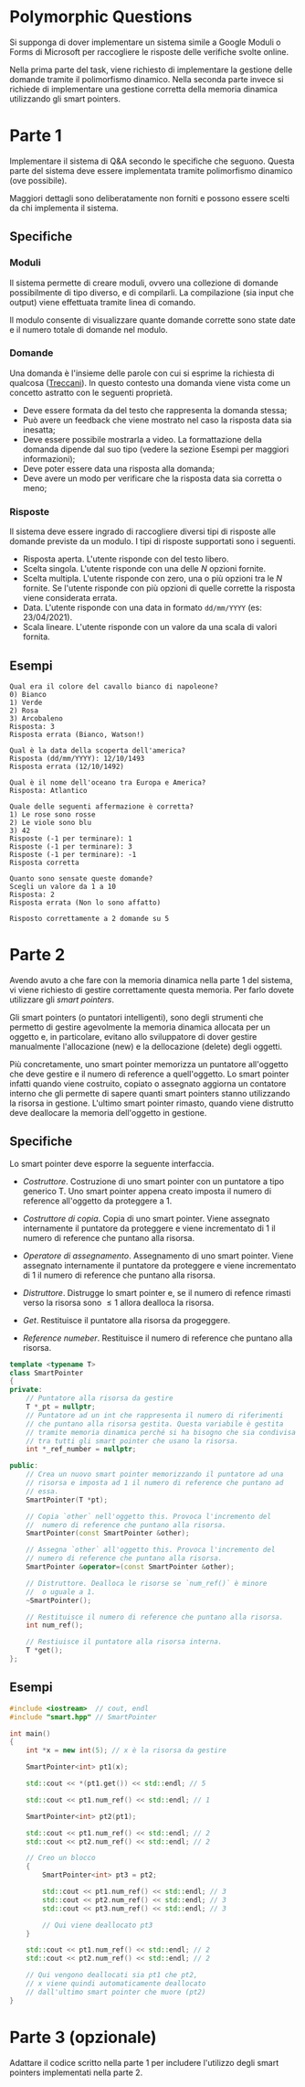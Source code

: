 # Polymorphic Questions

Si supponga di dover implementare un sistema simile a Google Moduli o
Forms di Microsoft per raccogliere le risposte delle verifiche svolte
online.

Nella prima parte del task, viene richiesto di implementare la
gestione delle domande tramite il polimorfismo dinamico. Nella seconda
parte invece si richiede di implementare una gestione corretta della
memoria dinamica utilizzando gli smart pointers.

# Parte 1

Implementare il sistema di Q&A secondo le specifiche che seguono.
Questa parte del sistema deve essere implementata tramite polimorfismo
dinamico (ove possibile).

Maggiori dettagli sono deliberatamente non forniti e possono essere
scelti da chi implementa il sistema.

## Specifiche

### Moduli

Il sistema permette di creare moduli, ovvero una collezione di domande
possibilmente di tipo diverso, e di compilarli. La compilazione (sia
input che output) viene effettuata tramite linea di comando.

Il modulo consente di visualizzare quante domande corrette sono state
date e il numero totale di domande nel modulo.

### Domande

Una domanda è l'insieme delle parole con cui si esprime la richiesta
di qualcosa
([Treccani](https://www.treccani.it/vocabolario/domanda/)). In questo
contesto una domanda viene vista come un concetto astratto con le
seguenti proprietà.

- Deve essere formata da del testo che rappresenta la domanda stessa;
- Può avere un feedback che viene mostrato nel caso la risposta data
  sia inesatta;
- Deve essere possibile mostrarla a video. La formattazione della
  domanda dipende dal suo tipo (vedere la sezione Esempi per maggiori
  informazioni);
- Deve poter essere data una risposta alla domanda;
- Deve avere un modo per verificare che la risposta data sia corretta
  o meno;

### Risposte

Il sistema deve essere ingrado di raccogliere diversi tipi di risposte
alle domande previste da un modulo. I tipi di risposte supportati sono
i seguenti.

- Risposta aperta. L'utente risponde con del testo libero.
- Scelta singola. L'utente risponde con una delle _N_ opzioni fornite.
- Scelta multipla. L'utente risponde con zero, una o più opzioni tra
  le _N_ fornite. Se l'utente risponde con più opzioni di quelle
  corrette la risposta viene considerata errata.
- Data. L'utente risponde con una data in formato `dd/mm/YYYY` (es:
  23/04/2021).
- Scala lineare. L'utente risponde con un valore da una scala di
  valori fornita.

## Esempi

```
Qual era il colore del cavallo bianco di napoleone?
0) Bianco
1) Verde
2) Rosa
3) Arcobaleno
Risposta: 3
Risposta errata (Bianco, Watson!)

Qual è la data della scoperta dell'america?
Risposta (dd/mm/YYYY): 12/10/1493
Risposta errata (12/10/1492)

Qual è il nome dell'oceano tra Europa e America?
Risposta: Atlantico

Quale delle seguenti affermazione è corretta?
1) Le rose sono rosse
2) Le viole sono blu
3) 42
Risposte (-1 per terminare): 1
Risposte (-1 per terminare): 3
Risposte (-1 per terminare): -1
Risposta corretta

Quanto sono sensate queste domande?
Scegli un valore da 1 a 10
Risposta: 2
Risposta errata (Non lo sono affatto)

Risposto correttamente a 2 domande su 5
```

# Parte 2

Avendo avuto a che fare con la memoria dinamica nella parte 1 del
sistema, vi viene richiesto di gestire correttamente questa memoria.
Per farlo dovete utilizzare gli _smart pointers_.

Gli smart pointers (o puntatori intelligenti), sono degli strumenti
che permetto di gestire agevolmente la memoria dinamica allocata per
un oggetto e, in particolare, evitano allo sviluppatore di dover
gestire manualmente l'allocazione (new) e la dellocazione (delete)
degli oggetti.

Più concretamente, uno smart pointer memorizza un puntatore
all'oggetto che deve gestire e il numero di reference a quell'oggetto.
Lo smart pointer infatti quando viene costruito, copiato o assegnato
aggiorna un contatore interno che gli permette di sapere quanti smart
pointers stanno utilizzando la risorsa in gestione. L'ultimo smart
pointer rimasto, quando viene distrutto deve deallocare la memoria
dell'oggetto in gestione.

## Specifiche

Lo smart pointer deve esporre la seguente interfaccia.

- _Costruttore_. Costruzione di uno smart pointer con un puntatore a
  tipo generico T. Uno smart pointer appena creato imposta il numero
  di reference all'oggetto da proteggere a 1.

- _Costruttore di copia_. Copia di uno smart pointer. Viene assegnato
  internamente il puntatore da proteggere e viene incrementato di 1 il
  numero di reference che puntano alla risorsa.

- _Operatore di assegnamento_. Assegnamento di uno smart pointer.
  Viene assegnato internamente il puntatore da proteggere e viene
  incrementato di 1 il numero di reference che puntano alla risorsa.

- _Distruttore_. Distrugge lo smart pointer e, se il numero di refence
  rimasti verso la risorsa sono $\leq 1$ allora dealloca la risorsa.

- _Get_. Restituisce il puntatore alla risorsa da progeggere.

- _Reference numeber_. Restituisce il numero di reference che puntano
  alla risorsa.

```cpp
template <typename T>
class SmartPointer
{
private:
    // Puntatore alla risorsa da gestire
    T *_pt = nullptr;
    // Puntatore ad un int che rappresenta il numero di riferimenti
    // che puntano alla risorsa gestita. Questa variabile è gestita
    // tramite memoria dinamica perché si ha bisogno che sia condivisa
    // tra tutti gli smart pointer che usano la risorsa.
    int *_ref_number = nullptr;

public:
    // Crea un nuovo smart pointer memorizzando il puntatore ad una
    // risorsa e imposta ad 1 il numero di reference che puntano ad
    // essa.
    SmartPointer(T *pt);

    // Copia `other` nell'oggetto this. Provoca l'incremento del
    //  numero di reference che puntano alla risorsa.
    SmartPointer(const SmartPointer &other);

    // Assegna `other` all'oggetto this. Provoca l'incremento del
    // numero di reference che puntano alla risorsa.
    SmartPointer &operator=(const SmartPointer &other);

    // Distruttore. Dealloca le risorse se `num_ref()` è minore
    //  o uguale a 1.
    ~SmartPointer();

    // Restituisce il numero di reference che puntano alla risorsa.
    int num_ref();

    // Restiuisce il puntatore alla risorsa interna.
    T *get();
};
```

## Esempi

```cpp
#include <iostream>  // cout, endl
#include "smart.hpp" // SmartPointer

int main()
{
    int *x = new int(5); // x è la risorsa da gestire

    SmartPointer<int> pt1(x);

    std::cout << *(pt1.get()) << std::endl; // 5

    std::cout << pt1.num_ref() << std::endl; // 1

    SmartPointer<int> pt2(pt1);

    std::cout << pt1.num_ref() << std::endl; // 2
    std::cout << pt2.num_ref() << std::endl; // 2

    // Creo un blocco
    {
        SmartPointer<int> pt3 = pt2;

        std::cout << pt1.num_ref() << std::endl; // 3
        std::cout << pt2.num_ref() << std::endl; // 3
        std::cout << pt3.num_ref() << std::endl; // 3

        // Qui viene deallocato pt3
    }

    std::cout << pt1.num_ref() << std::endl; // 2
    std::cout << pt2.num_ref() << std::endl; // 2

    // Qui vengono deallocati sia pt1 che pt2,
    // x viene quindi automaticamente deallocato
    // dall'ultimo smart pointer che muore (pt2)
}
```

# Parte 3 (opzionale)

Adattare il codice scritto nella parte 1 per includere l'utilizzo
degli smart pointers implementati nella parte 2.
